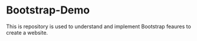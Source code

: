 # Bootstrap-Demo

This is repository is used to understand and implement Bootstrap feaures to create a website. 
